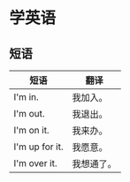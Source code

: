 # 学英语

## 短语
|短语|翻译|
|-|-|
|I'm in.|我加入。|
|I'm out.|我退出。|
|I'm on it.|我来办。|
|I'm up for it.|我愿意。|
|I'm over it.|我想通了。|



